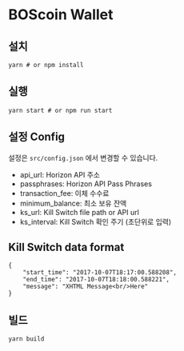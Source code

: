 # BOScoin Wallet

## 설치

    yarn # or npm install

## 실행

    yarn start # or npm run start

## 설정 Config

설정은 `src/config.json` 에서 변경할 수 있습니다.

- api_url: Horizon API 주소
- passphrases: Horizon API Pass Phrases
- transaction_fee: 이체 수수료
- minimum_balance: 최소 보유 잔액
- ks_url: Kill Switch file path or API url
- ks_interval: Kill Switch 확인 주기 (초단위로 입력)

## Kill Switch data format

    {
    	"start_time": "2017-10-07T18:17:00.588208",
    	"end_time": "2017-10-07T18:18:00.588221",
    	"message": "XHTML Message<br/>Here"
    }

## 빌드

    yarn build